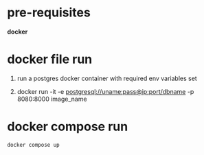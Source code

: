 # pre-requisites

**docker**

# docker file run

1. run a postgres docker container with required env variables set

2. docker run -it -e <postgresql://uname:pass@ip:port/dbname> -p 8080:8000 image_name 

# docker compose run 

`docker compose up`